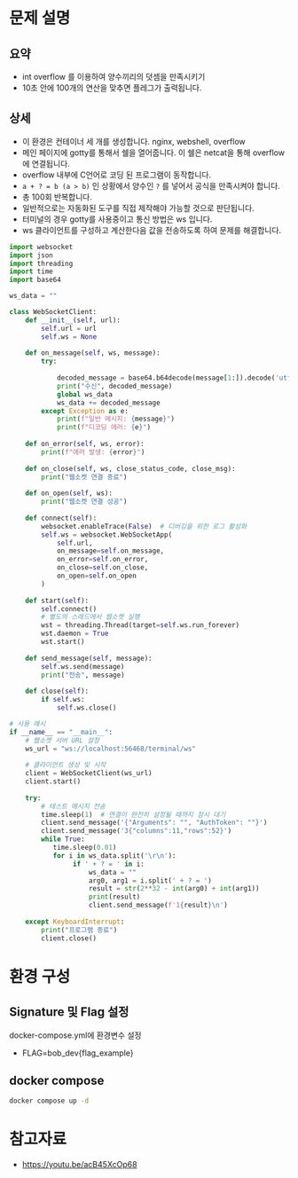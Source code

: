 # 문제 설명
## 요약
- int overflow 를 이용하여 양수끼리의 덧셈을 만족시키기
- 10초 안에 100개의 연산을 맞추면 플레그가 출력됩니다.

## 상세
- 이 환경은 컨테이너 세 개를 생성합니다. nginx, webshell, overflow
- 메인 페이지에 gotty를 통해서 쉘을 열어줍니다. 이 쉘은 netcat을 통해 overflow에 연결됩니다.
- overflow 내부에 C언어로 코딩 된 프로그램이 동작합니다.
- `a + ? = b (a > b)` 인 상황에서 양수인 `?` 를 넣어서 공식을 만족시켜야 합니다.
- 총 100회 반복합니다.
- 일반적으로는 자동화된 도구를 직접 제작해야 가능할 것으로 판단됩니다.
- 터미널의 경우 gotty를 사용중이고 통신 방법은 ws 입니다.
- ws 클라이언트를 구성하고 계산한다음 값을 전송하도록 하여 문제를 해결합니다.


```py
import websocket
import json
import threading
import time
import base64

ws_data = ""

class WebSocketClient:
    def __init__(self, url):
        self.url = url
        self.ws = None
        
    def on_message(self, ws, message):
        try:
            
            decoded_message = base64.b64decode(message[1:]).decode('utf-8')
            print("수신", decoded_message)
            global ws_data
            ws_data += decoded_message
        except Exception as e:
            print(f"일반 메시지: {message}")
            print(f"디코딩 에러: {e}")
    
    def on_error(self, ws, error):
        print(f"에러 발생: {error}")
    
    def on_close(self, ws, close_status_code, close_msg):
        print("웹소켓 연결 종료")
    
    def on_open(self, ws):
        print("웹소켓 연결 성공")
        
    def connect(self):
        websocket.enableTrace(False)  # 디버깅을 위한 로그 활성화
        self.ws = websocket.WebSocketApp(
            self.url,
            on_message=self.on_message,
            on_error=self.on_error,
            on_close=self.on_close,
            on_open=self.on_open
        )
        
    def start(self):
        self.connect()
        # 별도의 스레드에서 웹소켓 실행
        wst = threading.Thread(target=self.ws.run_forever)
        wst.daemon = True
        wst.start()
        
    def send_message(self, message):
        self.ws.send(message)
        print("전송", message)
        
    def close(self):
        if self.ws:
            self.ws.close()

# 사용 예시
if __name__ == "__main__":
    # 웹소켓 서버 URL 설정
    ws_url = "ws://localhost:56468/terminal/ws"
    
    # 클라이언트 생성 및 시작
    client = WebSocketClient(ws_url)
    client.start()
    
    try:
        # 테스트 메시지 전송
        time.sleep(1)  # 연결이 완전히 설정될 때까지 잠시 대기
        client.send_message('{"Arguments": "", "AuthToken": ""}')
        client.send_message('3{"columns":11,"rows":52}')
        while True:
           time.sleep(0.01)
           for i in ws_data.split('\r\n'):
                if ' + ? = ' in i:
                    ws_data = ""
                    arg0, arg1 = i.split(' + ? = ')
                    result = str(2**32 - int(arg0) + int(arg1))
                    print(result)
                    client.send_message(f'1{result}\n')
            
    except KeyboardInterrupt:
        print("프로그램 종료")
        client.close()
```

# 환경 구성
## Signature 및 Flag 설정
docker-compose.yml에 환경변수 설정
- FLAG=bob_dev{flag_example}

## docker compose
```bash
docker compose up -d
```


# 참고자료
- https://youtu.be/acB45XcOp68